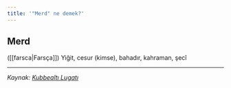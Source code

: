 ```yaml
---
title: '"Merd" ne demek?'
---
```


## Merd
([[farsca|Farsça]]) Yiğit, cesur (kimse), bahadır, kahraman, şecî

---
*Kaynak: [Kubbealtı Lugatı](https://www.lugatim.com/s/Merd)*